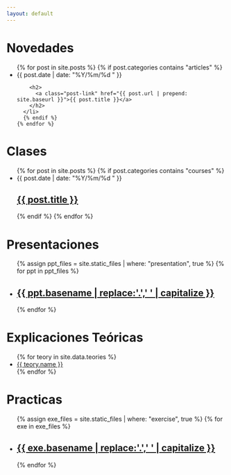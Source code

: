 ```yaml
---
layout: default
---
```


<div class="home">

  <h1 class="page-heading">Novedades</h1>

  <ul class="post-list">
    {% for post in site.posts %}
      {% if post.categories contains "articles" %}
      <li>
        <span class="post-meta">{{ post.date | date: "%Y/%m/%d " }}</span>

        <h2>
          <a class="post-link" href="{{ post.url | prepend: site.baseurl }}">{{ post.title }}</a>
        </h2>
      </li>
      {% endif %}
    {% endfor %}
  </ul>

  <h1 class="page-heading">Clases</h1>

  <ul class="post-list">
    {% for post in site.posts %}
      {% if post.categories contains "courses" %}
      <li>
        <span class="post-meta">{{ post.date | date: "%Y/%m/%d " }}</span>
        <h2>
          <a class="post-link" href="{{ post.url | prepend: site.baseurl }}">{{ post.title }}</a>
        </h2>
      </li>
      {% endif %}
    {% endfor %}
  </ul>

  <h1 class="page-heading">Presentaciones</h1>

  <ul class="post-list">
    {% assign ppt_files = site.static_files | where: "presentation", true %}
    {% for ppt in ppt_files %}
      <li>
        <h2>
          <a class="post-link" href="{{ ppt.path | prepend: site.baseurl }}">
            {{ ppt.basename | replace:'.',' ' | capitalize }}
          </a>
        </h2>
      </li>
    {% endfor %}
  </ul>

  <h1 class="page-heading">Explicaciones Teóricas</h1>
  <ul class="post-list">
    {% for teory in site.data.teories %}
      <li>
        <a class="post-link" href="{{ teory.url }}">
          {{ teory.name }}
        </a>
      </li>
    {% endfor %}
  </ul>

  <h1 class="page-heading">Practicas</h1>

  <ul class="post-list">
    {% assign exe_files = site.static_files | where: "exercise", true %}
    {% for exe in exe_files %}
      <li>
        <h2>
          <a class="post-link" href="{{ exe.path | prepend: site.baseurl }}">
            {{ exe.basename | replace:'.',' ' | capitalize }}
          </a>
        </h2>
      </li>
    {% endfor %}
  </ul>



</div>
